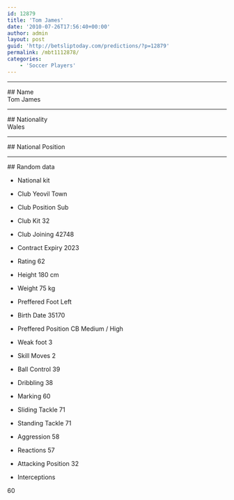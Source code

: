 ```yaml
---
id: 12879
title: 'Tom James'
date: '2010-07-26T17:56:40+00:00'
author: admin
layout: post
guid: 'http://betsliptoday.com/predictions/?p=12879'
permalink: /mbt1112878/
categories:
    - 'Soccer Players'
---
```


- - - - - -

\## Name  
 Tom James

- - - - - -

\## Nationality  
 Wales

- - - - - -

\## National Position

- - - - - -

\## Random data

- National kit
- Club
 Yeovil Town

- Club Position
 Sub

- Club Kit
 32

- Club Joining
 42748

- Contract Expiry
 2023

- Rating
 62

- Height
 180 cm

- Weight
 75 kg

- Preffered Foot
 Left

- Birth Date
 35170

- Preffered Position
 CB Medium / High

- Weak foot
 3

- Skill Moves
 2

- Ball Control
 39

- Dribbling
 38

- Marking
 60

- Sliding Tackle
 71

- Standing Tackle
 71

- Aggression
 58

- Reactions
 57

- Attacking Position
 32

- Interceptions

 60